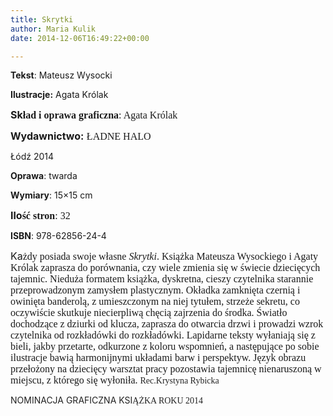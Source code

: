 ```yaml
---
title: Skrytki
author: Maria Kulik
date: 2014-12-06T16:49:22+00:00

---
```

 

**Tekst**: Mateusz Wysocki

**Ilustracje:** Agata Królak

**<span style="font-size: medium;">Sk</span><span style="font-family: Calibri; font-size: medium;"><span style="font-family: Calibri; font-size: medium;"><span lang="P">ład i oprawa graficzna</span></span></span>**<span style="font-family: Calibri; font-size: medium;"><span style="font-family: Calibri; font-size: medium;">: Agata Królak</span></span>

<span style="font-size: medium;"><b>Wydawnictwo:</b> </span><span style="font-family: Calibri; font-size: medium;"><span style="font-family: Calibri; font-size: medium;"><span lang="P">ŁADNE HALO</span></span></span>

Łódź 2014

**Oprawa**: twarda

**Wymiary**: 15&#215;15 cm

**<span style="font-size: medium;">Ilo</span><span style="font-family: Calibri; font-size: medium;"><span style="font-family: Calibri; font-size: medium;"><span lang="P">ść stron</span></span></span>**<span style="font-family: Calibri; font-size: medium;"><span style="font-family: Calibri; font-size: medium;">: 32</span></span>

**ISBN**: 978-62856-24-4

<span style="font-size: medium;">Ka</span><span style="font-family: Calibri; font-size: medium;"><span style="font-family: Calibri; font-size: medium;"><span lang="P">żdy posiada swoje własne <i>Skrytki</i>. Książka Mateusza Wysockiego i Agaty Królak zaprasza do porównania, czy wiele zmienia się w świecie dziecięcych tajemnic. Nieduża formatem książka, dyskretna, cieszy czytelnika starannie przeprowadzonym zamysłem plastycznym. Okładka zamknięta czernią i owinięta banderolą, z umieszczonym na niej tytułem, strzeże sekretu, co oczywiście skutkuje niecierpliwą chęcią zajrzenia do środka. Światło dochodzące z dziurki od klucza, zaprasza do otwarcia drzwi i prowadzi wzrok czytelnika od rozkładówki do rozkładówki. Lapidarne teksty wyłaniają się z bieli, jakby przetarte, odkurzone z koloru wspomnień, a następujące po sobie ilustracje bawią harmonijnymi układami barw i perspektyw. Język obrazu przełożony na dziecięcy warsztat pracy pozostawia tajemnicę nienaruszoną w miejscu, z którego się wyłoniła. </span></span></span><span style="color: #222222; font-family: Calibri;"><span style="color: #222222; font-family: Calibri;">Rec.Krystyna Rybicka</span></span>

<span style="color: #222222;">NOMINACJA GRAFICZNA KSI</span><span style="color: #222222; font-family: Calibri;"><span style="color: #222222; font-family: Calibri;"><span lang="P">ĄŻKA ROKU 2014</span></span></span>

 
